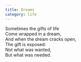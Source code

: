 ```yaml
---
title: Dreams
category: life
---
```


Sometimes the gifts of life  
Come wrapped in a dream,  
And when the dream cracks open,  
The gift is exposed:  
Not what was wanted,  
But what was needed.
